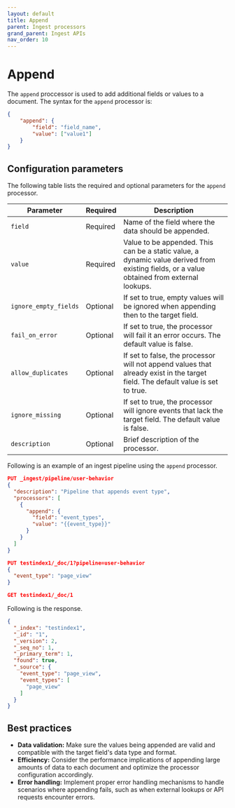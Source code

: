 ```yaml
---
layout: default
title: Append
parent: Ingest processors 
grand_parent: Ingest APIs
nav_order: 10
---
```


# Append

The `append` proccessor is used to add additional fields or values to a document. The syntax for the `append` processor is: 

```json
{
    "append": {
        "field": "field_name",
        "value": ["value1"]
    }
}
```

## Configuration parameters

The following table lists the required and optional parameters for the `append` processor.

**Parameter** | **Required** | **Description** |
|-----------|-----------|-----------|
`field`  | Required  | Name of the field where the data should be appended. |
`value`  | Required  | Value to be appended. This can be a static value, a dynamic value derived from existing fields, or a value obtained from external lookups.  |
`ignore_empty_fields`  | Optional  | If set to true, empty values will be ignored when appending then to the target field.  | 
`fail_on_error`  | Optional  | If set to true, the processor will fail it an error occurs. The default value is false.  |
`allow_duplicates`  | Optional  | If set to false, the processor will not append values that already exist in the target field. The default value is set to true.  |
`ignore_missing`  | Optional  | If set to true, the processor will ignore events that lack the target field. The default value is false.  |
`description`  | Optional  | Brief description of the processor.  |  

Following is an example of an ingest pipeline using the `append` processor.

```json
PUT _ingest/pipeline/user-behavior
{
  "description": "Pipeline that appends event type",
  "processors": [
    {
      "append": {
        "field": "event_types",
        "value": "{{event_type}}"
      }
    }
  ]
}

PUT testindex1/_doc/1?pipeline=user-behavior
{
  "event_type": "page_view"
}

GET testindex1/_doc/1
```

Following is the response.

```json
{
  "_index": "testindex1",
  "_id": "1",
  "_version": 2,
  "_seq_no": 1,
  "_primary_term": 1,
  "found": true,
  "_source": {
    "event_type": "page_view",
    "event_types": [
      "page_view"
    ]
  }
}
```

## Best practices

- **Data validation:** Make sure the values being appended are valid and compatible with the target field's data type and format.
- **Efficiency:** Consider the performance implications of appending large amounts of data to each document and optimize the processor configuration accordingly.
- **Error handling:** Implement proper error handling mechanisms to handle scenarios where appending fails, such as when external lookups or API requests encounter errors.
